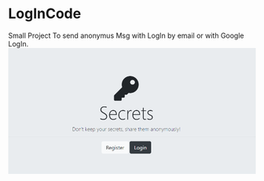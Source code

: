 # LogInCode
Small Project To send anonymus Msg with LogIn by email or with Google LogIn.
![Screenshot](Captura1.png)

